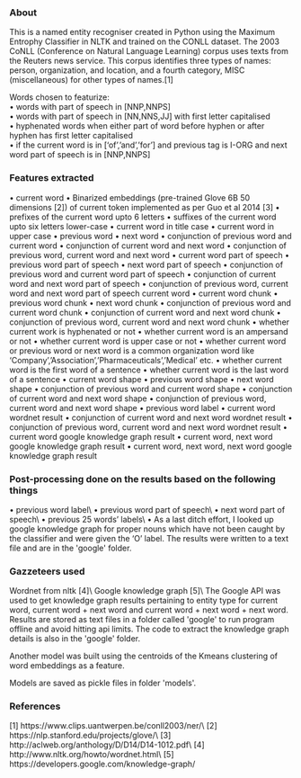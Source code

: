 <h3> About</h3>

This is a named entity recogniser created in Python using the Maximum Entrophy Classifier in NLTK and trained on the CONLL dataset. The 2003 CoNLL (Conference on Natural Language Learning) corpus uses texts from the Reuters news service. This corpus identifies three types of names: person, organization, and location, and a fourth category, MISC (miscellaneous) for other types of names.[1]

Words chosen to featurize:   
• words with part of speech in [NNP,NNPS]  
• words with part of speech in [NN,NNS,JJ] with first letter capitalised  
• hyphenated words when either part of word before hyphen or after hyphen has first letter capitalised  
• if the current word is in [‘of’,’and’,’for’] and previous tag is I-ORG and next word part of speech is in [NNP,NNPS]  

<h3>Features extracted</h3>
• current word  
• Binarized embeddings (pre-trained Glove 6B 50 dimensions [2]) of current token implemented as per Guo et al 2014 [3]  
• prefixes of the current word upto 6 letters  
• suffixes of the current word upto six letters lower-case  
• current word in title case  
• current word in upper case  
• previous word  
• next word  
• conjunction of previous word and current word  
• conjunction of current word and next word  
• conjunction of previous word, current word and next word  
• current word part of speech  
• previous word part of speech  
• next word part of speech  
• conjunction of previous word and current word part of speech  
• conjunction of current word and next word part of speech  
• conjunction of previous word, current word and next word part of speech current word  
• current word chunk  
• previous word chunk  
• next word chunk  
• conjunction of previous word and current word chunk  
• conjunction of current word and next word chunk  
• conjunction of previous word, current word and next word chunk  
• whether current work is hyphenated or not  
• whether current word is an ampersand or not  
• whether current word is upper case or not  
• whether current word or previous word or next word is a common organization word like ‘Company’,’Association’,’Pharmaceuticals’,’Medical’ etc.  
• whether current word is the first word of a sentence  
• whether current word is the last word of a sentence  
• current word shape  
• previous word shape  
• next word shape  
• conjunction of previous word and current word shape  
• conjunction of current word and next word shape  
• conjunction of previous word, current word and next word shape  
• previous word label  
• current word wordnet result  
• conjunction of current word and next word wordnet result  
• conjunction of previous word, current word and next word wordnet result  
• current word google knowledge graph result  
• current word, next word google knowledge graph result  
• current word, next word, next word google knowledge graph result  

<h3>Post-processing done on the results based on the following things</h3>
• previous word label\
• previous word part of speech\
• next word part of speech\
• previous 25 words’ labels\
• As a last ditch effort, I looked up google knowledge graph for proper nouns which have not been caught by the classifier and were given the ‘O’ label. The results were written to a text file and are in the 'google' folder.

<h3>Gazzeteers used</h3>
Wordnet from nltk [4]\
Google knowledge graph [5]\
The Google API was used to get knowledge graph results pertaining to entity type for current word, current word + next word and current word + next word + next word. Results are stored as text files in a folder called 'google' to run program offline and avoid hitting api limits. The code to extract the knowledge graph details is also in the 'google' folder. 

Another model was built using the centroids of the Kmeans clustering of word embeddings as a feature. 

Models are saved as pickle files in folder 'models'.

<h3>References</h3>
[1] https://www.clips.uantwerpen.be/conll2003/ner/\
[2] https://nlp.stanford.edu/projects/glove/\
[3] http://aclweb.org/anthology/D/D14/D14-1012.pdf\
[4] http://www.nltk.org/howto/wordnet.html\
[5] https://developers.google.com/knowledge-graph/
